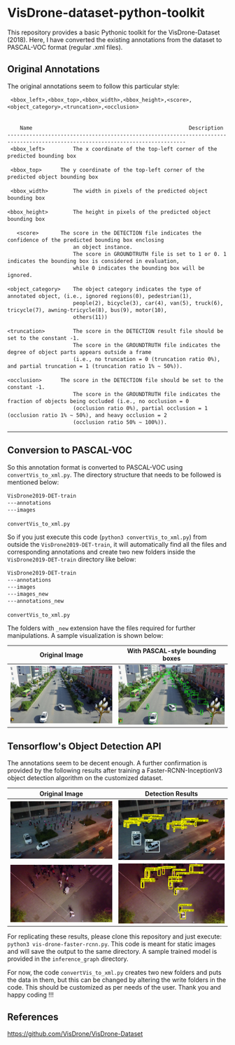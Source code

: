 # VisDrone-dataset-python-toolkit

This repository provides a basic Pythonic toolkit for the VisDrone-Dataset (2018).
Here, I have converted the existing annotations from the dataset to PASCAL-VOC format (regular .xml files).

## Original Annotations

The original annotations seem to follow this particular style:

     <bbox_left>,<bbox_top>,<bbox_width>,<bbox_height>,<score>,<object_category>,<truncation>,<occlusion>


        Name                                                  Description
    -------------------------------------------------------------------------------------------------------------------------------     
     <bbox_left>	     The x coordinate of the top-left corner of the predicted bounding box
  
     <bbox_top>	     The y coordinate of the top-left corner of the predicted object bounding box
  
     <bbox_width>	     The width in pixels of the predicted object bounding box
 
    <bbox_height>	     The height in pixels of the predicted object bounding box
 
       <score>	     The score in the DETECTION file indicates the confidence of the predicted bounding box enclosing 
                         an object instance.
                         The score in GROUNDTRUTH file is set to 1 or 0. 1 indicates the bounding box is considered in evaluation, 
                         while 0 indicates the bounding box will be ignored.
                          
    <object_category>    The object category indicates the type of annotated object, (i.e., ignored regions(0), pedestrian(1), 
                         people(2), bicycle(3), car(4), van(5), truck(6), tricycle(7), awning-tricycle(8), bus(9), motor(10), 
                         others(11))
                          
    <truncation>	     The score in the DETECTION result file should be set to the constant -1.
                         The score in the GROUNDTRUTH file indicates the degree of object parts appears outside a frame 
                         (i.e., no truncation = 0 (truncation ratio 0%), and partial truncation = 1 (truncation ratio 1% ~ 50%)).
                          
    <occlusion>	     The score in the DETECTION file should be set to the constant -1.
                         The score in the GROUNDTRUTH file indicates the fraction of objects being occluded (i.e., no occlusion = 0 
                         (occlusion ratio 0%), partial occlusion = 1 (occlusion ratio 1% ~ 50%), and heavy occlusion = 2 
                         (occlusion ratio 50% ~ 100%)).
   -----------------------------------------------------------------------------------------------------------------------------

## Conversion to PASCAL-VOC

So this annotation format is converted to PASCAL-VOC using `convertVis_to_xml.py`. The directory structure that needs to be followed is mentioned below:

```
VisDrone2019-DET-train
---annotations
---images

convertVis_to_xml.py
```
So if you just execute this code (`python3 convertVis_to_xml.py`) from outside the `VisDrone2019-DET-train`, it will automatically find all the files and corresponding annotations and create two new folders inside the `VisDrone2019-DET-train` directory like below:


```
VisDrone2019-DET-train
---annotations
---images
---images_new
---annotations_new

convertVis_to_xml.py
```

The folders with `_new` extension have the files required for further manipulations. A sample visualization is shown below:

Original Image                    |  With PASCAL-style bounding boxes
:--------------------------------:|:-------------------------:
![](0000300_00601_d_0000141.jpg)  |  ![](gg.jpg)

## Tensorflow's Object Detection API

The annotations seem to be decent enough. A further confirmation is provided by the following results after training a Faster-RCNN-InceptionV3 object detection algorithm on the customized dataset.

Original Image  |  Detection Results
:--------------:|:-------------------------:
![](3.jpg)      |  ![](test3.png)
![](2.jpg)      |  ![](test2.png)

For replicating these results, please clone this repository and just execute:
`python3 vis-drone-faster-rcnn.py`. This code is meant for static images and will save the output to the same directory. A sample trained model is provided in the `inference_graph` directory. 

For now, the code `convertVis_to_xml.py` creates two new folders and puts the data in them, but this can be changed by altering the write folders in the code. This should be customized as per needs of the user. Thank you and happy coding !!!

## References

https://github.com/VisDrone/VisDrone-Dataset
